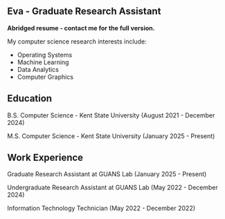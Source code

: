 ## Eva - Graduate Research Assistant

**Abridged resume - contact me for the full version.**

My computer science research interests include:
- Operating Systems
- Machine Learning
- Data Analytics
- Computer Graphics

## Education

B.S. Computer Science - Kent State University (August 2021 - December 2024)

M.S. Computer Science - Kent State University (January 2025 - Present)

## Work Experience

Graduate Research Assistant at GUANS Lab (January 2025 - Present)

Undergraduate Research Assistant at GUANS Lab (May 2022 - December 2024)

Information Technology Technician (May 2022 - December 2022)

<!--
[![Top Langs](https://github-readme-stats.vercel.app/api/top-langs/?username=evaizalith&exclude_repo=amusement-park,resilienceAnalysis,flowerpath&theme=dark)](https://github.com/anuraghazra/github-readme-stats)
-->
